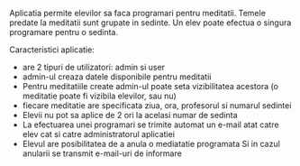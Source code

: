 Aplicatia permite elevilor sa faca programari pentru meditatii. Temele predate la meditatii sunt grupate in sedinte. Un elev poate efectua o singura programare pentru o sedinta. 

Caracteristici aplicatie:
 - are 2 tipuri de utilizatori: admin si user
 - admin-ul creaza datele disponibile pentru meditatii
 - Pentru meditatiile create admin-ul poate seta vizibilitatea acestora (o meditatie poate fi vizibila elevilor, sau nu)
 - fiecare meditatie are specificata ziua, ora, profesorul si numarul sedintei
 - Elevii nu pot sa aplice de 2 ori la acelasi numar de sedinta
 - La efectuarea unei programari se trimite automat un e-mail atat catre elev cat si catre administratorul aplicatiei
 - Elevul are posibilitatea de a anula o mediatatie programata Si in cazul anularii se transmit e-mail-uri de informare
